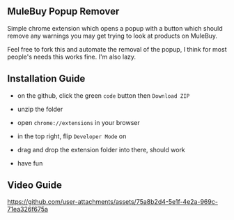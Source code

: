 **MuleBuy Popup Remover**
-
Simple chrome extension which opens a popup with a button which should remove any warnings you may get trying to look at products on MuleBuy.

Feel free to fork this and automate the removal of the popup, I think for most people's needs this works fine. I'm also lazy.

**Installation Guide**
-

- on the github, click the green `code` button then `Download ZIP`

- unzip the folder

- open `chrome://extensions` in your browser

- in the top right, flip `Developer Mode` on

- drag and drop the extension folder into there, should work

- have fun

**Video Guide**
-
https://github.com/user-attachments/assets/75a8b2d4-5e1f-4e2a-969c-71ea326f675a

